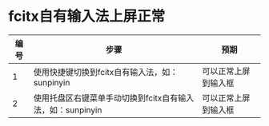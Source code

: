 # **fcitx自有输入法上屏正常**

| 编号 | 步骤                                                       | 预期                 |
| ---- | ---------------------------------------------------------- | -------------------- |
| 1    | 使用快捷键切换到fcitx自有输入法，如：sunpinyin             | 可以正常上屏到输入框 |
| 2    | 使用托盘区右键菜单手动切换到fcitx自有输入法，如：sunpinyin | 可以正常上屏到输入框 |

